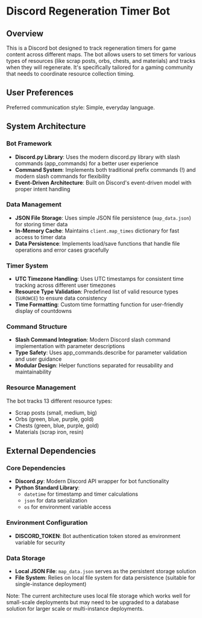 # Discord Regeneration Timer Bot

## Overview

This is a Discord bot designed to track regeneration timers for game content across different maps. The bot allows users to set timers for various types of resources (like scrap posts, orbs, chests, and materials) and tracks when they will regenerate. It's specifically tailored for a gaming community that needs to coordinate resource collection timing.

## User Preferences

Preferred communication style: Simple, everyday language.

## System Architecture

### Bot Framework
- **Discord.py Library**: Uses the modern discord.py library with slash commands (app_commands) for a better user experience
- **Command System**: Implements both traditional prefix commands (!) and modern slash commands for flexibility
- **Event-Driven Architecture**: Built on Discord's event-driven model with proper intent handling

### Data Management
- **JSON File Storage**: Uses simple JSON file persistence (`map_data.json`) for storing timer data
- **In-Memory Cache**: Maintains `client.map_times` dictionary for fast access to timer data
- **Data Persistence**: Implements load/save functions that handle file operations and error cases gracefully

### Timer System
- **UTC Timezone Handling**: Uses UTC timestamps for consistent time tracking across different user timezones
- **Resource Type Validation**: Predefined list of valid resource types (`SUROWCE`) to ensure data consistency
- **Time Formatting**: Custom time formatting function for user-friendly display of countdowns

### Command Structure
- **Slash Command Integration**: Modern Discord slash command implementation with parameter descriptions
- **Type Safety**: Uses app_commands.describe for parameter validation and user guidance
- **Modular Design**: Helper functions separated for reusability and maintainability

### Resource Management
The bot tracks 13 different resource types:
- Scrap posts (small, medium, big)
- Orbs (green, blue, purple, gold)
- Chests (green, blue, purple, gold)
- Materials (scrap iron, resin)

## External Dependencies

### Core Dependencies
- **Discord.py**: Modern Discord API wrapper for bot functionality
- **Python Standard Library**: 
  - `datetime` for timestamp and timer calculations
  - `json` for data serialization
  - `os` for environment variable access

### Environment Configuration
- **DISCORD_TOKEN**: Bot authentication token stored as environment variable for security

### Data Storage
- **Local JSON File**: `map_data.json` serves as the persistent storage solution
- **File System**: Relies on local file system for data persistence (suitable for single-instance deployment)

Note: The current architecture uses local file storage which works well for small-scale deployments but may need to be upgraded to a database solution for larger scale or multi-instance deployments.